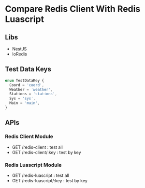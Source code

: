 # Compare Redis Client With Redis Luascript

## Libs

- NestJS
- IoRedis

## Test Data Keys

```ts
enum TestDataKey {
  Coord = 'coord',
  Weather = 'weather',
  Stations = 'stations',
  Sys = 'sys',
  Main = 'main',
}
```

## APIs

### Redis Client Module

- GET /redis-client : test all
- GET /redis-client/:key : test by key

### Redis Luascript Module

- GET /redis-luascript : test all
- GET /redis-luascript/:key : test by key
